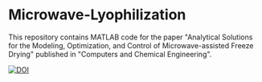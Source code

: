 # Microwave-Lyophilization
This repository contains MATLAB code for the paper "Analytical Solutions for the Modeling, Optimization, and Control of Microwave-assisted Freeze Drying" published in "Computers and Chemical Engineering".

[![DOI](https://zenodo.org/badge/DOI/10.5281/zenodo.7966835.svg)](https://doi.org/10.5281/zenodo.7966835)
